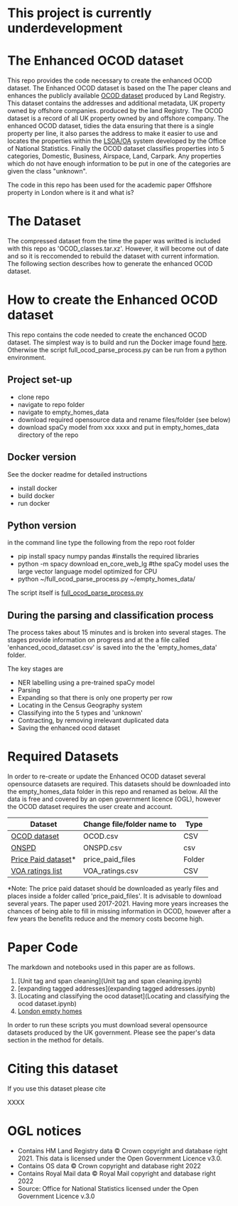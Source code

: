 # This project is currently underdevelopment

# The Enhanced OCOD dataset

This repo provides the code necessary to create the enhanced OCOD dataset. The Enhanced OCOD dataset is based on the The paper cleans and enhances the publicly available [OCOD dataset](https://use-land-property-data.service.gov.uk/datasets/ocod) produced by Land Registry. This dataset contains the addresses and additional metadata, UK property owned by offshore companies.
produced by the land Registry. The OCOD dataset is a record of all UK property owned by and offshore company. The enhanced OCOD dataset, tidies the data ensuring that there is a single property per line, it also parses the address to make it easier to use and locates the properties within the [LSOA/OA](https://www.ons.gov.uk/methodology/geography/ukgeographies/censusgeography) system developed by the Office of National Statistics. Finally the OCOD dataset classifies properties into 5 categories, Domestic, Business, Airspace, Land, Carpark. Any properties which do not have enough information to be put in one of the categories are given the class "unknown".

The code in this repo has been used for the academic paper Offshore property in London where is it and what is?

# The Dataset

The compressed dataset from the time the paper was writted is included with this repo as 'OCOD_classes.tar.xz'. However, it will become out of date and so it is reccomended to rebuild the dataset with current information. The following section describes how to generate the enhanced OCOD dataset.

# How to create the Enhanced OCOD dataset
This repo contains the code needed to create the enchanced OCOD dataset. The simplest way is to build and run the Docker image found [here](dockerfile). Otherwise the script full_ocod_parse_process.py can be run from a python environment.

## Project set-up

- clone repo
- navigate to repo folder
- navigate to empty_homes_data
- download required opensource data and rename files/folder (see below)
- download spaCy model from xxx xxxx and put in empty_homes_data directory of the repo

## Docker version

See the docker readme for detailed instructions

- install docker
- build docker
- run docker

## Python version

in the command line type the following from the repo root folder

- pip install spacy numpy pandas #installs the required libraries
- python -m spacy download en_core_web_lg #the spaCy model uses the large vector language model optimized for CPU
- python ~/full_ocod_parse_process.py ~/empty_homes_data/

The script itself is [full_ocod_parse_process.py](full_ocod_parse_process.py)

## During the parsing and classification process

The process takes about 15 minutes and is broken into several stages. The stages provide information on progress and at the a file called
'enhanced_ocod_dataset.csv' is saved into the the 'empty_homes_data' folder.

The key stages are

- NER labelling using a pre-trained spaCy model
- Parsing
- Expanding so that there is only one property per row
- Locating in the Census Geography system
- Classifying into the 5 types and 'unknown'
- Contracting, by removing irrelevant duplicated data
- Saving the enhanced ocod dataset


# Required Datasets

In order to re-create or update the Enhanced OCOD dataset several opensource datasets are required. This datasets should be downloaded into the empty_homes_data folder in this repo and renamed as below. All the data is free and covered by an open government licence (OGL), however the OCOD dataset requires the user create and account.

| Dataset                                                                                             | Change file/folder name to | Type   |
|-----------------------------------------------------------------------------------------------------|----------------------------|--------|
| [ OCOD dataset ]( https://use-land-property-data.service.gov.uk/datasets/ocod )                     | OCOD.csv                   | CSV    |
| [ONSPD](https://geoportal.statistics.gov.uk/search?q=onspd)                                         | ONSPD.csv                  | csv    |
| [Price Paid dataset](https://www.gov.uk/government/statistical-data-sets/price-paid-data-downloads)* | price_paid_files           | Folder |
| [VOA ratings list](https://voaratinglists.blob.core.windows.net/html/rlidata.htm)                   | VOA_ratings.csv            | CSV    |

*Note: The price paid dataset should be downloaded as yearly files and places inside a folder called 'price_paid_files'. It is advisable to download several years. The paper used 2017-2021. Having more years increases the chances of being able to fill in missing information in OCOD, however after a few years the benefits reduce and the memory costs become high.

# Paper  Code

The markdown and notebooks used in this paper are as follows.

1. [Unit tag and span cleaning](Unit tag and span cleaning.ipynb)
2. [expanding tagged addresses](expanding tagged addresses.ipynb)
3. [Locating and classifying the ocod dataset](Locating and classifying the ocod dataset.ipynb)
4. [London empty homes](London_empty_homes.Rmd)

In order to run these scripts you must download several opensource datasets produced by the UK government.
Please see the paper's data section in the method for details.

# Citing this dataset

If you use this dataset please cite

XXXX

# OGL notices

- Contains HM Land Registry data © Crown copyright and database right 2021. This data is licensed under the Open Government Licence v3.0.
- Contains OS data © Crown copyright and database right 2022
- Contains Royal Mail data © Royal Mail copyright and database right 2022
- Source: Office for National Statistics licensed under the Open Government Licence v.3.0

